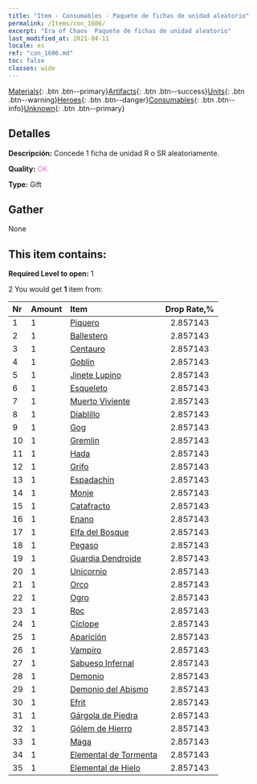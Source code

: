 ```yaml
---
title: "Item - Consumables - Paquete de fichas de unidad aleatorio"
permalink: /Items/con_1606/
excerpt: "Era of Chaos  Paquete de fichas de unidad aleatorio"
last_modified_at: 2021-04-11
locale: es
ref: "con_1606.md"
toc: false
classes: wide
---
```

 [Materials](/es/Items/){: .btn .btn--primary}[Artifacts](/es/Items/Artifacts/){: .btn .btn--success}[Units](/es/Items/Units/){: .btn .btn--warning}[Heroes](/es/Items/Heroes/){: .btn .btn--danger}[Consumables](/es/Items/Consumables/){: .btn .btn--info}[Unknown](/es/Items/Unknown/){: .btn .btn--primary}

## Detalles
 **Descripción:** Concede 1 ficha de unidad R o SR aleatoriamente.

 **Quality:** <span style="color: #DA70D6">OK</span>

 **Type:** Gift

## Gather

  None

## This item contains:

 **Required Level to open:** 1

 2 You would get **1** item  from:

  | Nr | Amount |     Item    | Drop Rate,% |
  |:---|:-------|:------------|:---------:|
  | 1 | 1 | [Piquero](/es/Items/unt_190/) | 2.857143 | 
  | 2 | 1 | [Ballestero](/es/Items/unt_191/) | 2.857143 | 
  | 3 | 1 | [Centauro](/es/Items/unt_199/) | 2.857143 | 
  | 4 | 1 | [Goblin](/es/Items/unt_217/) | 2.857143 | 
  | 5 | 1 | [Jinete Lupino](/es/Items/unt_218/) | 2.857143 | 
  | 6 | 1 | [Esqueleto](/es/Items/unt_208/) | 2.857143 | 
  | 7 | 1 | [Muerto Viviente](/es/Items/unt_209/) | 2.857143 | 
  | 8 | 1 | [Diablillo](/es/Items/unt_226/) | 2.857143 | 
  | 9 | 1 | [Gog](/es/Items/unt_227/) | 2.857143 | 
  | 10 | 1 | [Gremlin](/es/Items/unt_235/) | 2.857143 | 
  | 11 | 1 | [Hada](/es/Items/unt_262/) | 2.857143 | 
  | 12 | 1 | [Grifo](/es/Items/unt_192/) | 2.857143 | 
  | 13 | 1 | [Espadachín](/es/Items/unt_193/) | 2.857143 | 
  | 14 | 1 | [Monje](/es/Items/unt_194/) | 2.857143 | 
  | 15 | 1 | [Catafracto](/es/Items/unt_195/) | 2.857143 | 
  | 16 | 1 | [Enano](/es/Items/unt_200/) | 2.857143 | 
  | 17 | 1 | [Elfa del Bosque](/es/Items/unt_201/) | 2.857143 | 
  | 18 | 1 | [Pegaso](/es/Items/unt_202/) | 2.857143 | 
  | 19 | 1 | [Guardia Dendroide](/es/Items/unt_203/) | 2.857143 | 
  | 20 | 1 | [Unicornio](/es/Items/unt_204/) | 2.857143 | 
  | 21 | 1 | [Orco](/es/Items/unt_219/) | 2.857143 | 
  | 22 | 1 | [Ogro](/es/Items/unt_220/) | 2.857143 | 
  | 23 | 1 | [Roc](/es/Items/unt_221/) | 2.857143 | 
  | 24 | 1 | [Cíclope](/es/Items/unt_222/) | 2.857143 | 
  | 25 | 1 | [Aparición](/es/Items/unt_210/) | 2.857143 | 
  | 26 | 1 | [Vampiro](/es/Items/unt_211/) | 2.857143 | 
  | 27 | 1 | [Sabueso Infernal](/es/Items/unt_228/) | 2.857143 | 
  | 28 | 1 | [Demonio](/es/Items/unt_229/) | 2.857143 | 
  | 29 | 1 | [Demonio del Abismo](/es/Items/unt_230/) | 2.857143 | 
  | 30 | 1 | [Efrit](/es/Items/unt_231/) | 2.857143 | 
  | 31 | 1 | [Gárgola de Piedra](/es/Items/unt_236/) | 2.857143 | 
  | 32 | 1 | [Gólem de Hierro](/es/Items/unt_237/) | 2.857143 | 
  | 33 | 1 | [Maga](/es/Items/unt_238/) | 2.857143 | 
  | 34 | 1 | [Elemental de Tormenta](/es/Items/unt_263/) | 2.857143 | 
  | 35 | 1 | [Elemental de Hielo](/es/Items/unt_264/) | 2.857143 | 
